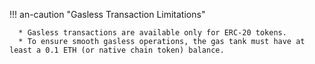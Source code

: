 !!! an-caution "Gasless Transaction Limitations"

      * Gasless transactions are available only for ERC-20 tokens. 
      * To ensure smooth gasless operations, the gas tank must have at least a 0.1 ETH (or native chain token) balance.
